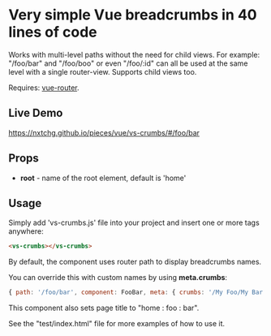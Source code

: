 
# Very simple Vue breadcrumbs in 40 lines of code

Works with multi-level paths without the need for child views. For example: "/foo/bar" and "/foo/boo" or even "/foo/:id" can all be used at the same level with a single router-view. Supports child views too.

Requires: [vue-router](https://github.com/vuejs/vue-router).

## Live Demo

https://nxtchg.github.io/pieces/vue/vs-crumbs/#/foo/bar

## Props

* **root** - name of the root element, default is 'home'

## Usage

Simply add 'vs-crumbs.js' file into your project and insert one or more tags anywhere:

```html
<vs-crumbs></vs-crumbs>
```

By default, the component uses router path to display breadcrumbs names.

You can override this with custom names by using **meta.crumbs**:

```js
{ path: '/foo/bar', component: FooBar, meta: { crumbs: '/My Foo/My Bar'} }
```

This component also sets page title to "home : foo : bar".

See the "test/index.html" file for more examples of how to use it.
